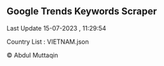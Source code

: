 

## Google Trends Keywords Scraper 
 
Last Update 15-07-2023 , 11:29:54

Country List :
VIETNAM.json



© Abdul Muttaqin 

